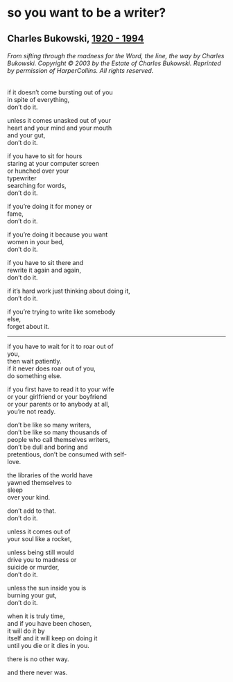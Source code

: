 # so you want to be a writer?

## Charles Bukowski, [1920 - 1994](https://www.poets.org/poetsorg/poem/so-you-want-be-writer)

###### From sifting through the madness for the Word, the line, the way by Charles Bukowski. Copyright © 2003 by the Estate of Charles Bukowski. Reprinted by permission of HarperCollins. All rights reserved.

if it doesn’t come bursting out of you\
in spite of everything,\
don’t do it.

unless it comes unasked out of your\
heart and your mind and your mouth\
and your gut,\
don’t do it.

if you have to sit for hours\
staring at your computer screen\
or hunched over your\
typewriter\
searching for words,\
don’t do it.

if you’re doing it for money or\
fame,\
don’t do it.

if you’re doing it because you want\
women in your bed,\
don’t do it.

if you have to sit there and\
rewrite it again and again,\
don’t do it.

if it’s hard work just thinking about doing it,\
don’t do it.

if you’re trying to write like somebody\
else,\
forget about it.

******

if you have to wait for it to roar out of\
you,\
then wait patiently.\
if it never does roar out of you,\
do something else.

if you first have to read it to your wife\
or your girlfriend or your boyfriend\
or your parents or to anybody at all,\
you’re not ready.

don’t be like so many writers,\
don’t be like so many thousands of\
people who call themselves writers,\
don’t be dull and boring and\
pretentious, don’t be consumed with self-\
love.

the libraries of the world have\
yawned themselves to\
sleep\
over your kind.

don’t add to that.\
don’t do it.

unless it comes out of\
your soul like a rocket,

unless being still would\
drive you to madness or\
suicide or murder,\
don’t do it.

unless the sun inside you is\
burning your gut,\
don’t do it.

when it is truly time,\
and if you have been chosen,\
it will do it by\
itself and it will keep on doing it\
until you die or it dies in you.

there is no other way.

and there never was.
